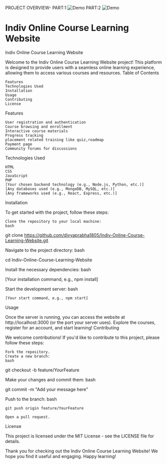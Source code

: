 PROJECT OVERVIEW-
PART:1
![Demo](https://github.com/divyaprabha1805/Indiv-Online-Course-Learning-Website/blob/main/indiv_part1.gif)
PART:2
![Demo](https://github.com/divyaprabha1805/Indiv-Online-Course-Learning-Website/blob/main/indiv_part-2.gif)
# Indiv Online Course Learning Website

Indiv Online Course Learning Website

Welcome to the Indiv Online Course Learning Website project! This platform is designed to provide users with a seamless online learning experience, allowing them to access various courses and resources.
Table of Contents

    Features
    Technologies Used
    Installation
    Usage
    Contributing
    License

Features

    User registration and authentication
    Course browsing and enrollment
    Interactive course materials
    Progress tracking
    placement related training like quiz,roadmap
    Payment page
    Community forums for discussions

Technologies Used

    HTML
    CSS
    JavaScript
    PHP
    [Your chosen backend technology (e.g., Node.js, Python, etc.)]
    [Any databases used (e.g., MongoDB, MySQL, etc.)]
    [Any frameworks used (e.g., React, Express, etc.)]

Installation

To get started with the project, follow these steps:

    Clone the repository to your local machine:
    bash

git clone https://github.com/divyaprabha1805/Indiv-Online-Course-Learning-Website.git

Navigate to the project directory:
bash

cd Indiv-Online-Course-Learning-Website

Install the necessary dependencies:
bash

[Your installation command, e.g., npm install]

Start the development server:
bash

    [Your start command, e.g., npm start]

Usage

Once the server is running, you can access the website at http://localhost:3000 (or the port your server uses). Explore the courses, register for an account, and start learning!
Contributing

We welcome contributions! If you'd like to contribute to this project, please follow these steps:

    Fork the repository.
    Create a new branch:
    bash

git checkout -b feature/YourFeature

Make your changes and commit them:
bash

git commit -m "Add your message here"

Push to the branch:
bash

    git push origin feature/YourFeature

    Open a pull request.

License

This project is licensed under the MIT License - see the LICENSE file for details.

Thank you for checking out the Indiv Online Course Learning Website! We hope you find it useful and engaging. Happy learning!



